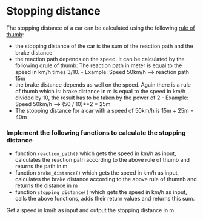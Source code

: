 # Stopping distance

The stopping distance of a car can be calculated using the following
[rule of thumb](https://en.wikipedia.org/wiki/Braking_distance#Rules_of_thumb):

- the stopping distance of the car is the sum of the reaction path and the brake
  distance
- the reaction path depends on the speed. It can be calculated by the following
  qrule of thumb: The reaction path in meter is equal to the speed in km/h times
  3/10. - Example: Speed 50km/h --> reaction path 15m
- the brake distance depends as well on the speed. Again there is a rule of thumb which
  is: brake distance in m is equal to the speed in km/h divided by 10, the result
  has to be taken by the power of 2 - Example: Speed 50km/h --> (50 / 10)\*\*2 = 25m
- The stopping distance for a car with a speed of 50km/h is 15m + 25m = 40m

### Implement the following functions to calculate the stopping distance

- function `reaction_path()` which gets the speed in km/h as input, calculates the
  reaction path according to the above rule of thumb and returns the path in m
- function `brake_distance()` which gets the speed in km/h as input, calculates
  the brake distance according to the above rule of thumnb and returns the distance
  in m
- function `stopping_distance()` which gets the speed in km/h as input, calls the
  above functions, adds their return values and returns this sum.

Get a speed in km/h as input and output the stopping distance in m.
